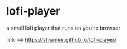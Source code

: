 # lofi-player
a small lofi player that runs on you're browser


link --> https://shwinee.github.io/lofi-player/
